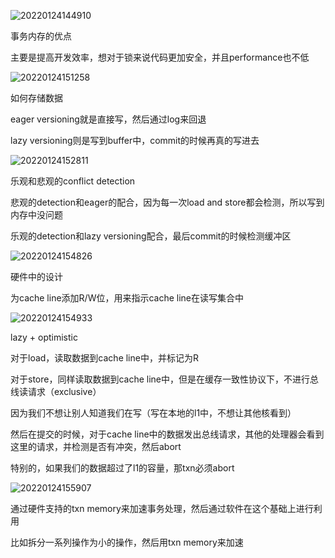 ![20220124144910](https://picsheep.oss-cn-beijing.aliyuncs.com/pic/20220124144910.png)

事务内存的优点

主要是提高开发效率，想对于锁来说代码更加安全，并且performance也不低

![20220124151258](https://picsheep.oss-cn-beijing.aliyuncs.com/pic/20220124151258.png)

如何存储数据

eager versioning就是直接写，然后通过log来回退

lazy versioning则是写到buffer中，commit的时候再真的写进去

![20220124152811](https://picsheep.oss-cn-beijing.aliyuncs.com/pic/20220124152811.png)

乐观和悲观的conflict detection

悲观的detection和eager的配合，因为每一次load and store都会检测，所以写到内存中没问题

乐观的detection和lazy versioning配合，最后commit的时候检测缓冲区

![20220124154826](https://picsheep.oss-cn-beijing.aliyuncs.com/pic/20220124154826.png)

硬件中的设计

为cache line添加R/W位，用来指示cache line在读写集合中

![20220124154933](https://picsheep.oss-cn-beijing.aliyuncs.com/pic/20220124154933.png)

lazy + optimistic

对于load，读取数据到cache line中，并标记为R

对于store，同样读取数据到cache line中，但是在缓存一致性协议下，不进行总线读请求（exclusive）

因为我们不想让别人知道我们在写（写在本地的l1中，不想让其他核看到）

然后在提交的时候，对于cache line中的数据发出总线请求，其他的处理器会看到这里的请求，并检测是否有冲突，然后abort

特别的，如果我们的数据超过了l1的容量，那txn必须abort

![20220124155907](https://picsheep.oss-cn-beijing.aliyuncs.com/pic/20220124155907.png)

通过硬件支持的txn memory来加速事务处理，然后通过软件在这个基础上进行利用

比如拆分一系列操作为小的操作，然后用txn memory来加速